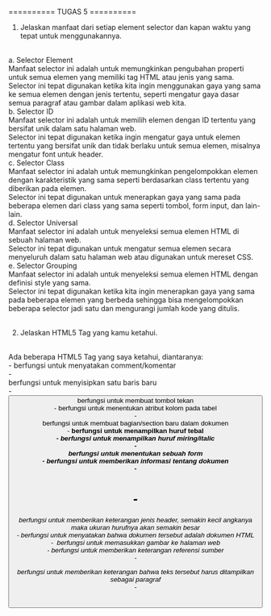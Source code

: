 ========== TUGAS 5 ==========
1.	Jelaskan manfaat dari setiap element selector dan kapan waktu yang tepat untuk menggunakannya. <br />
<br />
a.	Selector Element <br />
Manfaat selector ini adalah untuk memungkinkan pengubahan properti untuk semua elemen yang memiliki tag HTML atau jenis yang sama. <br />
Selector ini tepat digunakan ketika kita ingin menggunakan gaya yang sama ke semua elemen dengan jenis tertentu, seperti mengatur gaya dasar semua paragraf atau gambar dalam aplikasi web kita. <br />
b.	Selector ID <br />
Manfaat selector ini adalah untuk memilih elemen dengan ID tertentu yang bersifat unik dalam satu halaman web. <br />
Selector ini tepat digunakan ketika ingin mengatur gaya untuk elemen tertentu yang bersifat unik dan tidak berlaku untuk semua elemen, misalnya mengatur font untuk header. <br />
c.	Selector Class<br />
Manfaat selector ini adalah untuk memungkinkan pengelompokkan elemen dengan karakteristik yang sama seperti berdasarkan class tertentu yang diberikan pada elemen. <br />
Selector ini tepat digunakan untuk menerapkan gaya yang sama pada beberapa elemen dari class yang sama seperti tombol, form input, dan lain-lain. <br />
d.	Selector Universal <br />
Manfaat selector ini adalah untuk menyeleksi semua elemen HTML di sebuah halaman web. <br />
Selector ini tepat digunakan untuk mengatur semua elemen secara menyeluruh dalam satu halaman web atau digunakan untuk mereset CSS. <br />
e.	Selector Grouping <br />
Manfaat selector ini adalah untuk menyeleksi semua elemen HTML dengan definisi style yang sama. <br />
Selector ini tepat digunakan ketika kita ingin menerapkan gaya yang sama pada beberapa elemen yang berbeda sehingga bisa mengelompokkan beberapa selector jadi satu dan mengurangi jumlah kode yang ditulis. <br />
<br />

2.	Jelaskan HTML5 Tag yang kamu ketahui. <br />
<br />
Ada beberapa HTML5 Tag yang saya ketahui, diantaranya: <br />
-	<!--...--> berfungsi untuk menyatakan comment/komentar<br />
-	<br> berfungsi untuk menyisipkan satu baris baru<br />
-	<button> berfungsi untuk membuat tombol tekan<br />
-	<col> berfungsi untuk menentukan atribut  kolom pada tabel<br />
-	<div> berfungsi untuk membuat bagian/section baru dalam dokumen<br />
-	<b> berfungsi untuk menampilkan huruf tebal<br />
-	<i> berfungsi untuk menampilkan huruf miring/italic<br />
-	<form> berfungsi untuk menentukan sebuah form<br />
-	<head> berfungsi untuk memberikan informasi tentang dokumen<br />
-	<h1> - <h6> berfungsi untuk memberikan keterangan jenis header, semakin kecil angkanya maka ukuran hurufnya akan semakin besar<br />
-	<html> berfungsi untuk menyatakan bahwa dokumen tersebut adalah dokumen HTML<br />
-	<img> berfungsi untuk memasukkan gambar ke halaman web<br />
-	<link> berfungsi untuk memberikan keterangan referensi sumber<br />
-	<p> berfungsi untuk memberikan keterangan bahwa teks tersebut harus ditampilkan sebagai paragraf<br />
-	<style> berfungsi untuk memberikan style pada suatu element seperti men-center-kan elemen<br />
-	<table> untuk menyatakan sebuah tabel<br />
-	<td> untuk menyatakan sel pada tabel<br />
<br />

3.	Jelaskan perbedaan antara margin dan padding. <br />
<br />
Perbedaan antara margin dan padding terletak pada area yang mereka kosongkan. Margin mengosongkan area di sekitar border dan bersifat transparan, sedangkan padding mengosongkan area di sekitar konten (isi website) yang juga bersifat transparan. Jadi konten dengan border akan dibatasi oleh padding sedangkan border dengan area di luarnya lagi akan dibatasi oleh margin. Perbedaan lainnya adalah margin tidak memiliki pengaruh terhadap warna atau background elemen sedangkan padding akan mempengaruhi tata letak konten di dalam elemen. <br />
<br />

4.	Jelaskan perbedaan antara framework CSS Tailwind dan Bootstrap. Kapan sebaiknya kita menggunakan Bootstrap daripada Tailwind, dan sebaliknya? <br />
<br />
Perbedaan antara kedua framework CSS yaitu Tailwind dan Bootstrap yang pertama adalah Tailwind membangun tampilan dengan menggabungkan kelas-kelas utilitas yang telah didefinisikan sebelumnya, sedangkan Bootstrap menggunakan gaya dan komponen yang telah didefinisikan yang juga memiliki tempilan yang sudah jadi dan dapat digunakan secara langsung. <br />
Perbedaan kedua adalah Tailwind memiliki file CSS yang sedikit lebih kecil dari Bootstrap dan hanya akan memuat kelas-kelas utilitas yang ada, sedangkan Bootstrap memiliki file CSS yang lebih besar karena memuat banyak komponen yang telah didefinisikan. <br />
Perbedaan ketiga adalah Tailwind memberikan fleksibilitas dan adaptabilitas tinggi terhadap proyek sedangkan Bootstrap memberikan tampilan yang lebih konsisten di seluruh proyek karena Ia menggunakan komponen yang telah didefinisikan sebelumnya. <br />
Perbedaan terakhir adalah Tailwind memerlukan pemahaman mendalam terhadap kelas-kelas utilitas dan bagaimana menggabungkannya untuk menghasilkan target yang ingin dicapai sehingga pembelajarannya akan lebih sulit, sedangkan Bootstrap memiliki komponen yang telah didefinisikan sehingga akan lebih cepat untuk dipelajari dan lebih ramah pemula. <br />
Sebaiknya kita menggunakan Bootstrap daripada Tailwind ketika kita ingin memiliki proses pengembangan yang lebih cepat karena komponen pada Bootstrap sudah didefinisikan sehingga siap pakai tanpa harus menulis kode CSS dari awal, ini akan mempersingkat waktu pengerjaan website, meskipun desainnya cenderung akan bersifat konsisten dan tidak sefleksibel Tailwind. Sedangkan Tailwind sebaiknya digunakan ketimbang Bootstrap ketika kita ingin memiliki fleksibilitas dan otoritas sangat besar terhadap desain dan tata letak elemen dalam aplikasi web yang sedang dibangun sehingga dapat menghasilkan desain yang unik dan murni. Jadi pada dasarnya pemilihan keduanya berdasarkan waktu pengerjaan proyek dan tingkat fleksibilitas desain web yang diharapkan. <br />
<br />

5.	Jelaskan bagaimana cara kamu mengimplementasikan checklist di atas secara step-by-step (bukan hanya sekadar mengikuti tutorial). <br />
Checklist di atas sebenarnya hanya terdiri dari satu poin yaitu kustomisasi  desain template HTML yang telah dibuat di tugas 4 dengan menggunakan CSS atau frameworknya, namun checklist ini dibagi menjadi dua ketentuan yaitu kustomisasi halaman login, register, dan tambah inventori, serta kustomisasi halaman daftar inventori menjadi lebih berwarna atau menggunakan desain lain seperti penggunaan Card dengan Bootstrap. <br />
<br />
Untuk kustomisasi halaman login, register, dan tambah inventori, pertama saya menambahkan tag meta name = viewport agar halaman web saya dapat menyesuaikan ukuran dan perilaku perangkat yang saya gunakan. Setelah itu saya menambahkan Bootstrap CSS dan JavaScript dengan menambahkan link di bagian paling bawah section head. Sekarang saya siap menggunakan keduanya. <br />
<br />
Kustomisasi yang pertama saya lakukan adalah menambahkan navbar pada aplikasi menggunakan Bootstrap dimana referensinya saya dapatkan dari dokumentasi Bootstrap. Saya menggunakan navbar yang menampilkan username di bagian kiri atas dan kolom search serta tombol Logout di kanan atas, namun untuk saat ini kolom search hanya sebagai penghias karena belum bisa difungsikan. Implementasi ini saya lakukan dengan membuat tag class berupa navbar bg-body-tertiary lalu sejumlah tag lainnya dimana saya juga menggunakan style untuk button dengan menambahkan class “btn btn-outline-success”. <br />
<br />
Setelah menambahkan navbar, kustomisasi lain yang saya lakukan adalah menambahkan fitur edit inventori pada aplikasi. Pertama saya membuat fungsi edit_product pada file views.py di main yang akan menerima input form dan melakukan post ulang dari input tersebut. Tidak lupa membuat berkas HTML dengan nama yang sama pada direktori templates di main untuk menerima input perubahan inventori. Setelah itu saya mengimport function edit_product yang telah saya buat sebelumnya di urls.py dan menambahkan pathnya ke urlpatterns pada file yang sama. Setelah itu saya menambahkan kode untuk menampilkan tombol edit pada setiap baris objek inventori. <br />
<br />
Saya juga menambah fitur untuk menghapus data produk yang langkahnya mirip dengan pembuatan fitur edit produk. Pertama buat fungsi delete_product di views.py yang ada pada folder main. Setelah itu import fungsi tersebut di urls.py dan tambahkan pathnya ke urlpatterns agar bisa diakses. Setelah itu tambahkan kode HTML untuk membuat tombol yang akan menjalankan fungsi delete_product tersebut. Saya menambahkan class pada button Edit dan Delete agar memiliki tampilan yang lebih menarik dengan cara mengcopy salah satu class dari button yang lain dan memasukkannya setelah tag button. <br />
<br />
Untuk halaman login sekarang sudah ada perubahan font, bentuk kotak input, dan model tombol, sedangkan halaman registrasi dan tambah inventori sudah ada perubahan font dan bentuk kotak input. Untuk halaman utama sendiri sudah banyak perubahan seperti yang sudah dijelaskan sebelumnya. <br />
<br />
Yang kedua, untuk kustomisasi halaman daftar inventori, saya menggunakan approach tambahan yaitu Card namun tetap mempertahankan tabel yang asli. Saya mendapat referensi dari dokumentasi Card Bootstrap v5.0 dimana saya memilih div class card-group dengan informasi dalam Card berupa judul, deskripsi, waktu update terakhir, dan jumlah item. Di Card tersebut saya paling banyak menggunakan tag div, p, dan h1-6 yang fungsinya sudah dijelaskan pada nomor sebelumnya. <br />
<br />
Itulah langkah-langkah saya dalam melakukan kustomisasi untuk webstite dari Tugas 4.

========== TUGAS 4 ==========
1. Apa itu Django UserCreationForm, dan jelaskan apa kelebihan dan kekurangannya? <br />

Django UserCreationForm adalah impor formulir bawaan pada Django yang memudahkan pembuatan formulir pendaftaran pengguna dalam aplikasi web. Formulir ini digunakan untuk membuat pengguna baru yang bisa menggunakan aplikasi web yang telah penulis kode buat. Formulir ini memiliki tiga fields yaitu username, password1, dan password2 (untuk konfirmasi password). Denagn formulir ini, pengguna baru dapat mendaftar dengan mudah di situs web penulis kode tanpa harus menulis kode dari awal. Kelebihan formulir ini adalah mudah mudah digunakan karena penulis kode hanya perlu menggunakan fungsi bawaan Django, selain itu formulir ini sudah melakukan validasi otomatis (seperti validasi password) sehingga penulis kode tidak perlu memikirkan masalah validasi input user, formulir ini juga secara otomatis terkait dengan model pengguna bawaan Django, sehingga penulis kode tidak perlu lagi membuat model sendiri. Django juga sudah memiliki proteksi built-in untuk kebanyakan serangan yang bertipe Cross Site Request Forgery (CSFR) yang hanya perlu diaktivasi penulis kode di settings.py. Terakhir, penulis kode dapat dengan mudah melakukan perubahan/kustomisasi field yang akan digunakan dalam aplikasi website penulis kode. Meskipun memiliki banyak kelebihan, formulir ini juga memiliki kekurangan, misalnya tampilan yang diberikan adalah tampilan standar, sehingga penulis kode harus menyesuaikan sesuai desain websitenya. Kekurangan lainnya adalah jika field yang penulis kode butuhkan lumayan banyak perubahan dari template awal, mungkin penulis kode harus membuat formulir kustom sepenuhnya, sehingga template menjadi kurang terpakai. Formulir ini juga tidak mendukung pilihan pendaftaran akun menggunakan sosial media seperti akun Gmail, Facebook, dan lain-lain, sehingga penulis kode harus menambahkannya secara terpisah jika ingin menggunakan fitur ini. Terakhir, meskipun formulir ini memiliki proteksi built-in untuk hamper semua serangan CSRF, formulir ini tetap tidak memiliki proteksi untuk semua jenis serangan sehingga ada beberapa jenis yang harus diatasi secara manual. <br />
<br />

2. Apa perbedaan antara autentikasi dan otorisasi dalam konteks Django, dan mengapa keduanya penting? <br />

Perbedaan antara autentikasi dan otorisasi dalam konteks Django adalah autentikasi merupakan proses memverifikasi (memastikan kebenaran) siapa yang sedang login (identitas pengguna) untuk memastikan bahwa pengguna memiliki akses ke aplikasi web tersebut, sedangkan otorisasi adalah proses memverifikasi bahwa pengguna yang sedang login tersebut memiliki akses ke hal/sistem tertentu. Dalam konteks Django, autentikasi adalah sistem bawaan yang sudah disediakan Django yang memungkinkan pengguna untuk melakukan register, login, dan logout, termasuk adanya verifikasi username dan password. Sedangkan otorisasi dalam konteks Django adalah sistem bawaan yang disediakan oleh Django yang menggunakan konsep “group” dan “permission” dimana pengembang web dapat menentikan siapa yang dapat melakukan apa di aplikasi web tersebut. Autentikasi penting untuk memastikan bahwa hanya mereka yang mempunyai akses atau terdaftar yang bisa mengakses data atau berinteraksi langsung dengan sistem di dalam aplikasi web, sehingga keamanan sistem lebih terjaga karena tidak sembarang orang dapat melakukan tindakan dalam aplikasi web tersebut dengan bebas. Sedangkan otorisasi penting untuk mengendalikan akses ke data ataupun fitur tertentu dalam aplikasi web, sehingga memastikan pengguna menggunakan aplikasi web sesuai hak dan batasannya masing-masing agar terhindar dari penyalahgunaan dan memastikan keamanan informasi. Secara garis besar, keduanya penting untuk menjaga data dan informasi agar hanya dapat diakses oleh orang-orang tertentu baik yang sudah terdaftar maupun tidak pada aplikasi web, maupun bagi orang dengan peran yang berbeda-beda dalam kumpulan orang yang sudah terdaftar pada aplikasi web. <br />
<br />

3. Apa itu cookies dalam konteks aplikasi web, dan bagaimana Django menggunakan cookies untuk mengelola data sesi pengguna? <br />

Dalam konteks aplikasi web, cookies adalah sejumlah kecil informasi yang dikirim oleh web server ke browser dan kemudian dikirimkan kembali oleh browser untuk kebutuhan request halaman berikutnya. Cookies digunakan untuk melakukan autentikasi, mempertahankan preferensi pengguna, dan men-track pengguna. Data pada cookie terdiri dari sebuah nama atau pasangan nilai seperti dictionary yang dikirim di header HTTP GET atau POST request klien. Cookies tidak dapat menghapus atau bahkan membaca informasi dari komputer pengguna dan biasanya tidak mengandung informasi personal. Django menggunakan cookies untuk mengelola data sesi pengguna dengan menyimpan datanya pada memori browser. Pertama, ketika ada request dari pengguna, browser akan mengirim sessionid cookie pada server. Cookie ini berisi ID sesi yang unik. Data sesi ini kemudian disimpan di memori browser. Setelah itu ID sesi yang disimpan di browser akan digunakan untuk menghubungkan pengguna dengan data mereka yang disimpan. Setiap kali pengguna mengakses halaman web tersebut, Django akan mengamcil data sesi yang sesuai dari penyimpanan sesi menggunakan ID yang sebelumnya telah disimpan. Jika ada perubahan data sesi, Django akan mengambil data terbaru dan menyimpannya di penyimpanan sesi. Terakhir, ketika pengguna keluar, sesi pengguna berakhir, atau browser ditutup, data sesi beserta cookiesnya akan dihapus dari perangkat pengguna. Cookie tidak bisa digunakan untuk melacak informasi jangka panjang. Selain itu cookie juga aman karena hanya dapat diakses oleh browser. <br />
<br />

4. Apakah penggunaan cookies aman secara default dalam pengembangan web, atau apakah ada risiko potensial yang harus diwaspadai? <br />

Secara default, penggunaan cookies dalam pengembangan web bersifat aman. Hal ini karena data ini hanya bisa diakses oleh browser dan disimpan secara sementara di memori browser pengguna karena cookie akan terhapus setelah sesi habis atau browser ditutup. Hal ini membuat cookie tidak bisa digunakan untuk melacak informasi jangka panjang. Selain itu, cookie umumnya tidak menyimpan informasi pribadi yang krusial, namun lebih ke preferensi dari suatu pengguna yang sudah terdaftar. Cookie juga tidak bisa menghapus atau bahkan membaca informasi dari komputer pengguna sehingga data-data pribadi yang bersifat lokal tidak akan dikirim melalui browser meskipun untuk tujuan mengenali preferensi. Cookie juga hanya menyimpan data, bukan menyimpan kode yang bisa menyerang sistem komputer. Meskipun begitu, jika data pada cookie jatuh pada orang yang salah, mereka bisa sangat berbahaya karena penyerang bisa mengakses sesi pencarian dan mencuri informasi personal, atau bahkan menyalahgunakan data cookie untuk tujuan yang lain. Resiko potensial yang harus diwaspadai adalah jangan menggunakan Wi-Fi umum secara sembarangan ketika pengguna menyimpan data-data penting pada akun yang sama. Meskipun cookie tidak menyimpannya, penyerang biasanya tetap mencoba menyerang melalui Wi-Fi umum yang digunakan oleh sembarangan orang untuk bisa masuk ke sesi pencarian mereka. Sehingga berhati-hatilah ketika sedang menggunakan internet umum yang bisa diakses oleh siapapun. <br />
<br />

5. Jelaskan bagaimana cara kamu mengimplementasikan checklist di atas secara step-by-step (bukan hanya sekadar mengikuti tutorial) <br />

Pertama, saya mengimplementasi fungsi registrasi, login, dan logout, serta merestriksi pengguna agar harus login untuk bisa mengakses aplikasi website yang sedang dibangun. Untuk melakukan itu, seperti aktifkan virtual environment terlebih dahulu, setelah itu buat fungsi register pada views.py yang menerima parameter request yang ada di subdirektori main yang berfungsi untuk menghasilkan formulir registrasi secara otomatis serta menghasilkan akun pengguna setelah data disubmit dari form. Import fungsi yang dibutuhkan, seperti UserCreationForm untuk membuat form otomatis dan fungsi-fungsi lain. Setelah itu saya membuat berkas HTML baru dengan nama register.html di folder template pada direktori main. Berkas ini akan menangani proses login dari pengguna. Setelah itu saya mengimpor fungsi register yang sudah saya buat ke urls.py pada subdirektori main. Saya juga menambahkan path url register ke urlpatterns agar fungsi register nantinya bisa diakses. <br />
Untuk membuat fungsi login, pertama-tama saya membuat fungsi login_user yang menerima parameter request pada views.py di subdirektori main. Fungsi ini berfungsi untuk mengautentikasi pengguna yang ingin login. Impor juga fungsi yang sesuai dari modul yang sudah ada untuk menjalankan fungsi ini, misalnya import authenticate dan login untuk melakukan autentikasi dan login jika autentikasi berhasil. Setelah itu buat berkas HTML baru dengan nama login.html pada folder templates di direktori main yang berisi kode untuk menangani pengguna yang ingin  login. Setelah itu seperti biasa saya mengimpor fungsi yang sudah saya buat seperti login_user dan menambahkan path login pada urlpatterns. <br />
Untuk membuat fungsi logout, saya mengulangi langkah seperti fungsi login yaitu membuat fungsi untuk logout dan menambah impor yang sesuai, lalu menambahkan hyperlink tag untuk Logout pada main.html. Setelah itu impor fungsi logout_user dan tambahkan di urlpatterns pada urls.py. <br />
Untuk merestriksi halaman, pertama saya impor modul Django yang dibutuhkan yaitu login_required dan menambahkan tag @login_required(login_url='/login') di atas fungsi show_main dengan tujuan halaman main hanya dapat diakses oleh pengguna yang sudah terauntentikasi. . <br />
Setelah menyelesaikan registrasi, login, dan logout, saya menghubungkan Item dengan User dengan cara mengimpor User dari django.contrib.auth.models lalu menambahkan “user = models.ForeignKey(User, on_delete=models.CASCADE)” yang berfungsi untuk menghubungkan satu produk dengan satu user. Selanjutnya saya mengubah potongan kode pada fungsi create_product di views.py untuk menandakan bahwa objek X dimiliki oleh pengguna yang sedang terotorisasi. Setelah itu saya melakukan migrasi dari model. Karena ada error, saya memilih opsi 1 lalu mengetik angka 1 untuk menset default value pada field). <br />
Setelah itu, saya mencoba untuk menampilkan detail informasi pengguna yang sedang login seperti username dan last login dengan cara mengubah value dari variable name di show_main pada views.py dengan “request.user.username” untuk menampilkan informasi pengguna yang sedang login, lalu saya melakukan migrasi seperti sebelumnya. Untuk cookies, pertama saya memodifikasi kode pada fungsi login_iser untuk menambahkan cookie bernama last_login, saya juga mengimpor semua fungsi yang dibutuhkan. Setelah itu pada fungsi show_main di views.py, saya menambahkan value ‘last_login’ yang diisi dengan “request.COOKIES[‘last_login’]” yang berfungsi untuk menambahkan informasi cookie waktu terakhir login pada saat halaman web ditampilkan. Setelah itu saya mengubah fungsi logout_user dengan tambahan delete_cookie untuk menghapus cookie last_login saat pengguna melakukan logout. Setelah itu tinggal menambahkan tulisan untuk menampilkan informasi last login pada main.html. <br />
Setelah semuanya selesai, saya lakukan “python manage.py runserver” lalu menjalankan program pada Localhost. Di sana saya membuat dua akun dengan masing-masing 3 item berbeda. Setelah saya coba, program saya bekerja sebagaimanamestinya. Maka artinya program saya sudah selesai untuk tugas kali ini. <br />
<br />
========== TUGAS 3 ==========
1. Apa perbedaan antara form POST dan form GET dalam Django? <br />
POST dan GET adalah contoh HTTP request method, keduanya merupakan contoh dari beberapa HTTP request method yang paling sering digunakan. Secara umum, perbedaan keduanya adalah request GET digunakan untuk membaca atau mengambil data dari web server. GET akan mengembalikan kode status HTTP 200 (OK) jika data berhasil diambil dari server. Sedangkan request POST digunakan untuk mengirim data (file, form data, dan lain-lain) ke server. Jika berhasil pembuatannya, POST akan mengembalikan kode status HTTP 201. Perbedaan lainnya adalah data yang dikirimkan dengan metode POST tidak ditampilkan secara langsung dalam URL, sehingga data menjadi lebih aman, sedangkan pada metode GET, data yang dikirim muncul dalam URL, sehingga dapat dilihat oleh semua orang. Perbedaan selanjutnya adalah pada metode POST, terdapat batasan ukuran data yang dapat dikirim, sedangkan pada metode GET, tidak ada batasan ukuran data.  Perbedaan lain adalah POST digunakan untuk menjalankan request yang bisa mengubah keadaan sistem (misalnya mengubah database), sedangkan GET digunakan untuk request yang tidak mengubah keadaan sistem. Perbedaan lain adalah pada metode GET, data bisa dicache sehingga bisa meningkatkan performa website, sedangkan pada POST tidak bisa dilakukan hal tersebut. <br />
<br />
2. Apa perbedaan utama antara XML, JSON, dan HTML dalam konteks pengiriman data? <br />
Perbedaan utama antara XML, JSON, dan HTML dalam konteks pengiriman data adalah XML biasa digunakan untuk mengirim data yang sangat terstruktur dan memiliki hierarki yang kompleks, misalnya konfigurasi aplikasi dan data yang memerlukan validasi yang ketat. Sedangkan JSON lebih umum digunakan untuk mengirim data yang lebih ringkas dan mudah diproses oleh aplikasi web modern karena hanya terdiri dari pasangan key dan value, misalnya data yang akan ditampilkan di halaman web dan data konfigurasi. Sedangkan HTML sebagian besar digunakan untuk menggambarkan tampilan dan struktur halaman web, jadi secara tampilan tentu lebih jelas dan lebih mudah dipahami orang awam, dibanding dengan tampilan JSON dan XML. Jenis data yang biasa dikirim dengan HTML adalah elemen yang akan ditampilkan di aplikasi web seperti teks, gambar, link, form (seperti pada Tutorial 2 PBP), dan elemen-elemen lainnya. <br />
<br />
3. Mengapa JSON sering digunakan dalam pertukaran data antara aplikasi web modern? <br />
JSON sering digunakan dalam pertukaran data antara aplikasi web modern karena teksnya ringan dan sangat mudah dibaca dan dimengerti manusia, membutuhkan lebih sedikit proses coding, dan dapat memproses data dengan lebih cepat dari XML karena struktur datanya hanya berupa pasangan key dan value, tidak sekompleks XML. Selain itu, JSON juga bersifat language-agnostic atau tidak terikat bahasa pemrograman. Ini menyebabkan JSON lebih sering digunakan karena semua jenis programmer lebih mudah mengimplementasi JSON. JSON juga dapat digunakan untuk mengolah berbagai tipe data sehingga lebih serbaguna untuk merepresentasikan berbagai jenis informasi. Kelebihan lainnya adalah JSON memiliki ukuran data yang relatif lebih kecil dibanding format lain seperti XML, sehingga proses pertukaran data akan terjadi lebih cepat. Dalam JSON juga sudah terdapat banyak tools dan library untuk melakukan parsing dan serializing data  dalam berbagai bahasa pemrograman sehingga ini memperkuat keunggulan JSON yang dapat digunakan lintas platform. Terakhir, karena JSON merupakan turunan dari Object JavaScript dimana JavaScript sendiri umumnya telah digunakan untuk mengembangkan aplikasi web, JSON juga didukung oleh JavaScript sehingga memungkinkan komunikasi langsung antara browser dan server menggunakan JSON. <br />
<br />
4. Jelaskan bagaimana cara kamu mengimplementasikan checklist di atas secara step-by-step (bukan hanya sekadar mengikuti tutorial). <br />
Langkah pertama adalah langkah opsional, namun saya melakukannya agar Localhost menjadi lebih mudah dilihat. Langkah ini adalah mengatur routing dari “main/” ke “/”. Pertama aktifkan virtual environment terlebih dahulu. Setelah itu ubah path “main/” menjadi “’’” pada urlpatterns yang terdapat di urls.py pada folder gudangku. Routing berhasil diubah. <br />
Setelah mengubah routing, saatnya membuat input form untuk menambahkan objek model pada app yang telah dibuat. Namun sebelum membuat input form, buatlah skeleton sebagai kerangka views yang nantinya akan dikembangkan. Ini bertujuan agar ada konsistensi dalam desain situs web dan memperkecil kemungkinan adanya pengulangan kode. <br />
Di langkah kedua ini, pertama saya membuat folder templates pada root folder dan mengisinya dengan file base.html. File ini akan saya gunakan sebagai kerangka dasar halaman web. File ini diisi dengan kerangka web seperti pada umumnya yang terdiri dari head dan body. Setelah itu isi value dari key “DIRS” dengan “[BASE_DIR / ‘templates]’ pada dictionary TEMPLATES di settings.py di subdirektori gudangku. Setelah itu ubah kode pada file main.html pada subdirektori templates dengan mengextend dari base.html. <br />
Setelah membuat kerangka web, sekarang form input data sudah siap dibuat. Pertama buat file baru bernama forms.py pada direktori main untuk membuat struktur form yang bisa menerima data produk baru. File tersebut berisi class ProductForm yang merupakan turunan dari ModelForm, di dalamnya, buat class Meta yang digunakan untuk menunjukkan model dan fields yang digunakan untuk form. Setelah itu pindah ke file views.py yang ada pada folder main dan implementasikan fungsi create_product yang menerima parameter request, fungsi ini bertujuan untuk membuat formulir yang dapat menambahkan data dari produk secara otomatis ketika data dari form disubmit. Import modul yang dibutuhkan. Setelah itu tambahkan pasangan key value pada dictionary context yang ada pada fungsi show_main di file views.py, masukkan objek Produk yang telah dibuat. Selanjutnya pindah ke file urls.py pada folder main dan import fungsi yang baru saja dibuat, yaitu create_product. Setelah itu buat routing URL untuk views tersebut. Tambahkan juga path url ke dalam urlpatterns di urls.py di main agar fungsi yang sudah diimport dapat diakses. Setelah berhasil membuat form input, sekarang saatnya menambahkan 5 fungsi views untuk menampilkan objek yang sudah ditambahkan dalam format HTML, XML, JSON, XML by ID, dan JSON by ID. Buat file HTML baru di direktori main/templates yang berisi implementasi kode untuk form yang akan menerima data baru. Setelah itu pindah ke file main.html dan tambahkan implementasi kode untuk menampilkan data produk dalam bentuk tabel dan tombol tambah produk. Setelah itu lakukan hal yang sama untuk mengembalikan data dalam bentuk XML (termasuk XML by ID) dan JSON (termasuk JSON by ID), yaitu dengan masuk ke file views.py pada folder main, import modul yang dibutuhkan (HttpResponse dan Serializer), buat fungsi show_(xml/json/xml_by_id/json_by_id) yang menerima parameter request dan berisi variabel yang menyimpan hasil query seluruh data dan mereturn HttpResponse yang berisi parameter data hasil query yang sudah diserialisasi (di-convert objek datanya). Jangan lupa tambahkan “import <nama_fungsi>” pada urls.py di folder main dan tambahkan path url ke dalam urlpatterns pada file yang sama agar fungsi yang telah dibuat dapat diakses (tambahkan routing URL untuk tiap views). Untuk menampilkan data by id, ada sedikit modifikasi seperti penambahan “id” pada parameter fungsi “show_ …” dan tambahan “.filter(pk = id)” pada variabel data yang akan diserialisasi. Setelah semua selesai dijalankan, sekarang akan ada tampilan form pada website yang siap menerima dan menampilkan data dalam 5 views yang telah dibuat. <br />
<br />
Hasil Screenshot Postman <br />
1. HTML <br />

![Get HTML](get_html.jpeg) <br />
2. JSON <br />
![Get JSON](get_json.jpeg) <br />
3. XML <br />
![Get XML](get_xml.jpeg) <br />
4. JSON by ID <br />
![Get JSON by ID](get_json_id.jpeg) <br />
5. XML by ID <br />
![Get XML by ID](get_xml_id.jpeg) <br />
<br />
========== TUGAS 2 ==========
1.	Jelaskan bagaimana cara kamu mengimplementasikan checklist di atas secara step-by-step (bukan hanya sekadar mengikuti tutorial)! <br />
•	Membuat sebuah proyek Django baru. <br />
•	Cara: Pertama, buat direktori baru dengan nama “gudangku”, sesuai dengan nama aplikasi diinginkan. Lalu aktifkan virtual environment yang bertujuan untuk mengisolasi package dan dependencies dari aplikasi sehingga tidak bertabrakan dengan versi lain yang ada di komputer. Kedua, siapkan dependencies dengan menginstallnya, lalu buat proyek Django dengan perintah “django-admin startproject gudangku .”. Ketiga, konfigurasi proyek dengan mengisi ALLOWED_HOSTS dengan “*” lalu terakhir jalankan servernya. <br />
•	Membuat aplikasi dengan nama main pada proyek tersebut. <br />
•	Cara: Menjalankan perintah “python manage.py startapp main” pada command prompt lalu mendaftarkan aplikasi main ke dalam  proyek dengan cara menambahkan ‘main’ ke dalam daftar aplikasi yang ada (INSTALLED_APPS). <br />
•	Melakukan routing pada proyek agar dapat menjalankan aplikasi main. <br />
•	Cara: Pertama, impor fungsi include dari django.urls pada berkas urls.py yang ada di direktori proyek gudangku. Kedua, tambahkan rute URL “path('main/', include('main.urls')),” pada variabel urlpatterns. Selanjutnya coba jalankan proyek Django dengan perintah “python manage.py runserver” dan buka local host (http://localhost:8000/main/) untuk mengecek halaman yang telah dibuat, jangan lupa tambahkan /main di akhir address untuk dapat menuju ke halaman yang dibuat. <br />
•	Membuat model pada aplikasi main dengan nama Item dan memiliki atribut wajib sebagai berikut. <br />
o	name sebagai nama item dengan tipe CharField. <br />
o	amount sebagai jumlah item dengan tipe IntegerField. <br />
o	description sebagai deskripsi item dengan tipe TextField. <br />
•	Cara: Pertama, buka berkas models.py pada direktori aplikasi main, lalu isi berkas dengan function yang menerima argumen models.Model dengan atribut name, amount, dan description sesuai tipe data pada soal. Kedua, jangan lupa untuk melakukan migrasi setiap kali mengubah model, yaitu dengan menjalankan “python manage.py makemigrations” lalu “python manage.py migrate” pada command prompt. <br />
•	Membuat sebuah fungsi pada views.py untuk dikembalikan ke dalam sebuah template HTML yang menampilkan nama aplikasi serta nama dan kelas kamu. <br />
•	Cara: Pertama, buka berkas views.py yang ada di dalam berkas aplikasi main. Selanjutnya, impor render dari django.shortcuts. Lalu tambahkan fungsi show_main yang menerima parameter request dan mereturn “render(request, "main.html", context)”, dimana context merupakan dictionary dengan key adalah variabel dan valuenya adalah isi dari variabel tersebut, seperti {‘nama’: ‘Mario’, ...}. Terakhir, isi template main.html pada direktori templates di main dengan kode HTML yang menampilkan data dari dictionary context yang sudah dibuat sebelumnya, namun buat agar menjadi dinamis (penggunaan nama langsung diganti dengan variabel). <br />
•	Membuat sebuah routing pada urls.py aplikasi main untuk memetakan fungsi yang telah dibuat pada views.py. <br />
•	Cara: Pertama, buat berkas urls.py dalam direktori main. Selanjutnya, isi urls.py dengan mengimpor path dari django.urls dan show_main dari main.views. Lalu buat variabel app_name yang diisi dengan ‘main’, bertujuan untuk memberikan nama unik pada pola URL dalam aplikasi. Terakhir, buat list urlpatterns yang berisi daftar path yang akan di-handle oleh aplikasi web Django, dapat ditulis “path('', show_main, name='show_main'),”. Dimana show_main digunakan sebagai tampilan yang akan ditampilkan ketika URL diakses. <br />
•	Melakukan deployment ke Adaptable terhadap aplikasi yang sudah dibuat sehingga nantinya dapat diakses oleh teman-temanmu melalui Internet. <br />
•	Cara: Pertama, buat repositori baru pada akun GitHub (karena saya sudah mengatur akun Email dan lain-lain sebelumnya, jadi tidak perlu mulai dari awal lagi). Selanjutnya, hubungkan repositori lokal dengan repositori di GitHub dengan cara menjalankan perintah “git branch -M main” untuk membuat branch utama baru dengan nama main. Selanjutnya gunakan perintah “git remote add origin https://github.com/mariomichael/gudangku.git” untuk menghubungkan repository lokal dengan yang ada di GitHub. Selanjutnya, push kode yang telah dibuat ke GitHub. Untuk melakukan push, pertama lakukan git init (untuk menginisiasi direktori “gudangku” sebagai repositori Git) pada command prompt direktori gudangku (direktori yang akan dipush), lalu tambahkan berkas .gitignore yang digunakan untuk menentukan berkas dan direktori yang harus diabaikan oleh Git. Setelah itu gunakan “git add .” yang bertujuan untuk meng-add semua berkas yang ada. Setelah itu lakukan “git commit -m <pesan>” dimana pesan berupa deskripsi singkat atas perubahan yang dilakukan. Terakhir lakukan “git push -u origin <branch_utama>”, dimana dalam hal ini branch utamanya adalah main. Lakukan git add, commit, push setiap ada beberapa perubahan. Setelah itu buka web Adaptable (https://adaptable.io/). Klik “App Dashboard” lalu klik “+ NEW APP”. Pilih “Connect an Existing Repository”. Pilih mariomichael/gudangku. Selanjutnya pilih branch main. Untuk Deploy Template pilih Python App Template, Database Type pilih PostgreSQL, Python version pilih 3.11. Start command ubah ke “python manage.py migrate && gunicorn gudangku.wsgi”. Selanjutnya masukkan nama aplikasi yang akan menjadi nama domain situs web, dalam hal ini “gudangku”. Centang bagian HTTP Listener on Port dan klik Deploy App, maka app akan terdeploy. <br />
•	Membuat sebuah README.md yang berisi tautan menuju aplikasi Adaptable yang sudah di-deploy, serta jawaban dari beberapa pertanyaan berikut. <br />
•	Cara: Tambahkan file README.md baru pada folder gudangku. Jawab semua pertanyaan, lalu lakukan git add, commit, dan push. <br />

2.	Buatlah bagan yang berisi request client ke web aplikasi berbasis Django beserta responnya dan jelaskan pada bagan tersebut kaitan antara urls.py, views.py, models.py, dan berkas html.

![Bagan request ke client dan hubungan antarelemen](foto2.jpeg) <br />

3. Jelaskan mengapa kita menggunakan virtual environment? Apakah kita tetap dapat membuat aplikasi web berbasis Django tanpa menggunakan virtual environment?

Virtual environment digunakan untuk mengisolasi package dan dependencies dari setiap aplikasi yang kita bangun sehingga terhindar dari konflik dengan versi lain aplikasi yang ada di komputer kita. Selain itu virtual environment juga memudahkan proyek untuk dikelola karena kita bisa mengaktifkan dan menonaktifkan virtual environment. Kerusakan yang tidak disengaja pada suatu environment juga tidak akan memengaruhi environment lain sehingga keselamatan proyek lebih terjaga. Dengan virtual environment juga kita dapat dengan mudah mencatat dependencies proyek dalam sebuah file, sehingga memudahkan kita untuk mengulang proyek dengan konfigurasi yang sama di masa depan.

Ya, sebenarnya kita tetap dapat membuat aplikasi web berbasis Django tanpa menggunakan virtual environment karena virtual environment lebih ditujukan untuk mengantisipasi segala masalah yang bisa terjadi pada proyek yang kita kerjakan, bukan merupakan syarat untuk berjalannya sebuah proyek Django. Namun tetap lebih baik menggunakan virtual environment untuk menghindari masalah-masalah di atas, terutama menghindari konflik package dengan versi yang berbeda dan menjaga dependensi. Selain itu akan lebih sulit untuk mengembangkan dan menguji proyek yang kita buat. <br />

4. Jelaskan apakah itu MVC, MVT, MVVM dan perbedaan dari ketiganya. <br />

a.	MVC (Model-View-Controller) <br />
MVC adalah sebuah pola desain arsitektur yang memisahkan sebuah aplikasi menjadi tiga komponen logika utama, yaitu model, view, dan controller. Penggunaan MVC bersifat lebih umum dan tidak terbatas pada pengembangan web, bisa giunakan untuk pengembangan desktop dan aplikasi seluler. View akan mengirim request ke controller, lalu controller merender view, controller akan memanipulasi model dan view juga akan menampilkan model. <br />
•	Model bertanggung jawab untuk mengurus data dan logika, model juga berisi informasi dan metode untuk memanipulasi data. <br />
•	View bertanggung jawab untuk menampilkan data kepada pengguna dari informasi yang diberikan model. <br />
•	Controller bertanggung jawab untuk mengelola alur logika aplikasi dan interaksi pengguna serta mengontrol model untuk memutuskan tampilan mana yang harus ditampilkan. <br />
b.	MVT (Model-View-Template) <br />
MVT adalah sebuah konsep arsitektur yang digunakan dalam pengembangan web untuk memisahkan komponen-komponen utama dari sebuah aplikasi menjadi beberapa bagian, yaitu model, view, dan template. Konsep ini membuat kode menjadi lebih terstuktur dan terorganisir. <br />
•	Model adalah komponen yang bertanggung jawab untuk mengatur dan mengelola data dari aplikasi. Model mewakili struktur data dan logika yang berada di belakang tampilan. Model menghubungkan aplikasi dengan basis data dan mengatur interaksinya. <br />
•	View adalah komponen yang bertanggung jawab untuk menangani logika presentasi dalam konsep MVT. View mengatur bagaimana data yang sebelumnya sudah dikelola oleh model akan ditampilkan. Jadi peran view adalah sebagai pengatur tampilan dan menyajikan data kepada pengguna yang diambil dari model. <br />
•	Template adalah komponen yang bertanggung jawab untuk mengatur tampilan antarmuka pengguna. Template memisahkan kode HTML yang membangun tampilan web dari logika aplikasi. Jadi template berfungsi untuk merancang tampilan yang diisi dengan data yang disajikan view yang diambil dari model. <br />
c.	MVVM (Model-View-ViewModel) <br />
MVVM adalah sebuah pola arsitektur pembuatan aplikasi berbasis antarmuka pengguna (User Interface (UI)) yang berfokus pada pemisahan antara kode untuk logika bisnis dan tampilan aplikasi. MVVM terbagi atas beberapa layer, yaitu model, view, dan ViewModel. <br />
•	Model adalah bagian yang bertanggung jawab untuk merepresentasikan data yang akan digunakan pada logika bisnis. <br />
•	View adalah bagian yang berisi UI dari aplikasi untuk mengatur bagaimana informasi akan ditampilkan sekaligus menampilkan informasi tersebut. <br />
•	ViewModel adalah bagian yang bertanggung jawab untuk berinteraksi dengan model dimana data yang ada akan diteruskan ke view. ViewModel mengubah data dari model agar cocok dengan format yang bisa digunakan view untuk mengelola logika tampilan. Bagian ini memungkinkan pengikatan dan pemisahan data yang kuat antara tampilan dan logika aplikasi. <br />

Perbedaan dari ketiganya adalah View pada MVT bertugas untuk menangani logika presentasi pada aplikasi, sedangkan View pada MVC dan MVVM bertugas untuk menampilkan data kepada pengguna yang diambil dari model (sebagai tampilan data). Selain itu perbedaan ketiganya terdapat pada bagian controller pada MVC, template pada MVT, dan ViewModel pada MVVM. Controller bertugas untuk mengatur alur logika aplikasi dan mengelola input pengguna, template digunakan untuk presentasi/menampilkan data kepada pengguna, dan ViewModel digunakan untuk mengelola dari dari model dan mengubahnya menjadi format yang sesuai tampilan, juga memiliki logika tambahan untuk tampilan. 